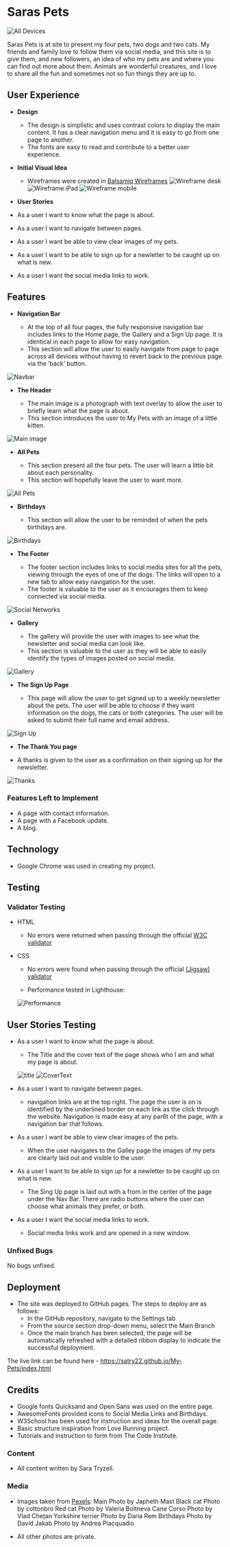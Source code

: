 # Saras Pets

![All Devices](assets/images/docs/Screenshot-alldevices.png)

Saras Pets is at site to present my four pets, two dogs and two cats.
My friends and family love to follow them via social media, and this site is to give them, and new followers, an idea of who my pets are and where you can find out more about them.
Animals are wonderful creatures, and I love to share all the fun and sometimes not so fun things they are up to.

## User Experience

- __Design__

  - The design is simplistic and uses contrast colors to display the main content. It has a clear navigation menu and it is easy to go from one page to another.
  - The fonts are easy to read and contribute to a better user experience.

- __Initial Visual Idea__
  - Wireframes were created in [Balsamiq Wireframes](https://balsamiq.com/)
![Wireframe desk](assets/images/docs/Wireframe1.png)
![Wireframe iPad](assets/images/docs/wireframe2.png)
![Wireframe mobile](assets/images/docs/wireframe3.png)

- __User Stories__

- As a user I want to know what the page is about.

- As a user I want to navigate between pages.

- As a user I want be able to view clear images of my pets.

- As a user I want to be able to sign up for a newletter to be caught up on what is new.

- As a user I want the social media links to work.

## Features 

- __Navigation Bar__

  - At the top of all four pages, the fully responsive navigation bar includes links to the Home page, the Gallery and a Sign Up page. It is identical in each page to allow for easy navigation.
  - This section will allow the user to easily navigate from page to page across all devices without having to revert back to the previous page via the ‘back’ button. 

![Navbar](assets/images/docs/screenshot-header.png)

- __The Header__

  - The main image is a photograph with text overlay to allow the user to briefly learn what the page is about. 
  - This section introduces the user to My Pets with an image of a little kitten.

![Main image](assets/images/docs/Screenshot-mainimage.png)

- __All Pets__

  - This section present all the four pets. The user will learn a little bit about each personality.
  - This section will hopefully leave the user to want more.

![All Pets](assets/images/docs/Screenshot-allpets.png)

- __Birthdays__

  - This section will allow the user to be reminded of when the pets birthdays are.  

![Birthdays](assets/images/docs/Screenshot-birthdays.png)

- __The Footer__ 

  - The footer section includes links to social media sites for all the pets, viewing through the eyes of one of the dogs. The links will open to a new tab to allow easy navigation for the user. 
  - The footer is valuable to the user as it encourages them to keep connected via social media.

![Social Networks](assets/images/docs/Screenshot-socialnetworks.png)

- __Gallery__

  - The gallery will provide the user with images to see what the newsletter and social media can look like. 
  - This section is valuable to the user as they will be able to easily identify the types of images posted on social media. 

![Gallery](assets/images/docs/Screenshot-gallery.png)

- __The Sign Up Page__

  - This page will allow the user to get signed up to a weekly newsletter about the pets. The user will be able to choose if they want information on the dogs, the cats or both categories. The user will be asked to submit their full name and email address. 

![Sign Up](assets/images/docs/Screenshot-signup.png)

- __The Thank You page__

- A thanks is given to the user as a confirmation on their signing up for the newsletter.

![Thanks](assets/images/docs/screenshot-thankyou.png)

### Features Left to Implement

- A page with contact information.
- A page with a Facebook update.
- A blog.

## Technology

- Google Chrome was used in creating my project.

## Testing

### Validator Testing 

- HTML
  - No errors were returned when passing through the official [W3C validator](https://validator.w3.org/nu/?doc=https%3A%2F%2Fcode-institute-org.github.io%2Flove-running-2.0%2Findex.html)
- CSS
  - No errors were found when passing through the official [(Jigsaw) validator](https://jigsaw.w3.org/css-validator/validator?uri=https%3A%2F%2Fvalidator.w3.org%2Fnu%2F%3Fdoc%3Dhttps%253A%252F%252Fcode-institute-org.github.io%252Flove-running-2.0%252Findex.html&profile=css3svg&usermedium=all&warning=1&vextwarning=&lang=en#css)

  - Performance tested in Lighthouse:

  ![Performance](assets/images/docs/Screenshot-performance.png)

## User Stories Testing

- As a user I want to know what the page is about.
  - The Title and the cover text of the page shows who I am and what my page is about.

  ![title](assets/images/docs/screenshot-title.png) 
  ![CoverText](assets/images/docs/screenshot-covertext.png)

- As a user I want to navigate between pages.
  - navigation links are at the top right. The page the user is on is identified by the underlined border on each link as the click through the website. Navigation is made easy at any par6t of the page, with a navigation bar that follows.

- As a user I want be able to view clear images of the pets.
  - When the user navigates to the Galley page the images of my pets are clearly laid out and visible to the user.

- As a user I want to be able to sign up for a newletter to be caught up on what is new.
  - The Sing Up page is laid out with a from in the center of the page under the Nav Bar. There are radio buttons where the user can choose what animals they prefer, or both.

- As a user I want the social media links to work.
  - Social media links work and are opened in a new window.

### Unfixed Bugs

No bugs unfixed. 

## Deployment

- The site was deployed to GitHub pages. The steps to deploy are as follows: 
  - In the GitHub repository, navigate to the Settings tab 
  - From the source section drop-down menu, select the Main Branch
  - Once the main branch has been selected, the page will be automatically refreshed with a detailed ribbon display to indicate the successful deployment. 

The live link can be found here - https://satry22.github.io/My-Pets/index.html 


## Credits 

  - Google fonts Quicksand and Open Sans was used on the entire page.
  - AwesomeFonts provided icons to Social Media Links and Birthdays.
  - W3School has been used for instruction and ideas for the overall page.
  - Basic structure inspiration from Love Running project.
  - Tutorials and instruction to form from The Code Institute.

### Content 

- All content written by Sara Tryzell.

### Media

- Images taken from [Pexels](https://pexels.com):
  Main Photo by Japheth Mast
  Black cat Photo by cottonbro
  Red cat Photo by Valeria Boltneva
  Cane Corso Photo by Vlad Chețan
  Yorkshire terrier Photo by Daria Rem
  Birthdays Photo by David Jakab
  Photo by Andrea Piacquadio

- All other photos are private. 

